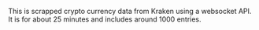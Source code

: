 This is scrapped crypto currency data from Kraken using a websocket API. It is for about 25 minutes and includes around 1000 entries.
